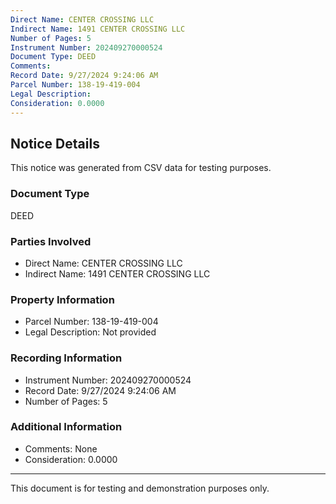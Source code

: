 ```yaml
---
Direct Name: CENTER CROSSING LLC
Indirect Name: 1491 CENTER CROSSING LLC
Number of Pages: 5
Instrument Number: 202409270000524
Document Type: DEED
Comments: 
Record Date: 9/27/2024 9:24:06 AM
Parcel Number: 138-19-419-004
Legal Description: 
Consideration: 0.0000
---
```


## Notice Details

This notice was generated from CSV data for testing purposes.

### Document Type
DEED

### Parties Involved
- Direct Name: CENTER CROSSING LLC
- Indirect Name: 1491 CENTER CROSSING LLC

### Property Information
- Parcel Number: 138-19-419-004
- Legal Description: Not provided

### Recording Information
- Instrument Number: 202409270000524
- Record Date: 9/27/2024 9:24:06 AM
- Number of Pages: 5

### Additional Information
- Comments: None
- Consideration: 0.0000

---

This document is for testing and demonstration purposes only.
